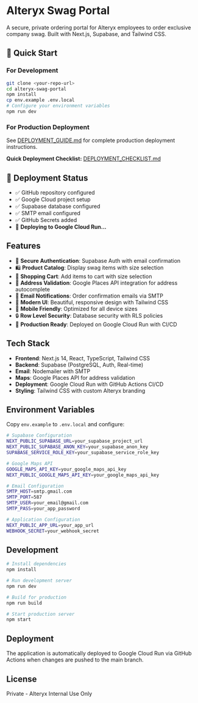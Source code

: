# Alteryx Swag Portal

A secure, private ordering portal for Alteryx employees to order exclusive company swag. Built with Next.js, Supabase, and Tailwind CSS.

## 🚀 **Quick Start**

### For Development
```bash
git clone <your-repo-url>
cd alteryx-swag-portal
npm install
cp env.example .env.local
# Configure your environment variables
npm run dev
```

### For Production Deployment
See [DEPLOYMENT_GUIDE.md](./DEPLOYMENT_GUIDE.md) for complete production deployment instructions.

**Quick Deployment Checklist:** [DEPLOYMENT_CHECKLIST.md](./DEPLOYMENT_CHECKLIST.md)

## 🚀 **Deployment Status**
- ✅ GitHub repository configured
- ✅ Google Cloud project setup
- ✅ Supabase database configured
- ✅ SMTP email configured
- ✅ GitHub Secrets added
- 🔄 **Deploying to Google Cloud Run...**

## Features

- 🔐 **Secure Authentication**: Supabase Auth with email confirmation
- 🛍️ **Product Catalog**: Display swag items with size selection
- 🛒 **Shopping Cart**: Add items to cart with size selection
- 📍 **Address Validation**: Google Places API integration for address autocomplete
- 📧 **Email Notifications**: Order confirmation emails via SMTP
- 🎨 **Modern UI**: Beautiful, responsive design with Tailwind CSS
- 📱 **Mobile Friendly**: Optimized for all device sizes
- 🔒 **Row Level Security**: Database security with RLS policies
- 🚀 **Production Ready**: Deployed on Google Cloud Run with CI/CD

## Tech Stack

- **Frontend**: Next.js 14, React, TypeScript, Tailwind CSS
- **Backend**: Supabase (PostgreSQL, Auth, Real-time)
- **Email**: Nodemailer with SMTP
- **Maps**: Google Places API for address validation
- **Deployment**: Google Cloud Run with GitHub Actions CI/CD
- **Styling**: Tailwind CSS with custom Alteryx branding

## Environment Variables

Copy `env.example` to `.env.local` and configure:

```bash
# Supabase Configuration
NEXT_PUBLIC_SUPABASE_URL=your_supabase_project_url
NEXT_PUBLIC_SUPABASE_ANON_KEY=your_supabase_anon_key
SUPABASE_SERVICE_ROLE_KEY=your_supabase_service_role_key

# Google Maps API
GOOGLE_MAPS_API_KEY=your_google_maps_api_key
NEXT_PUBLIC_GOOGLE_MAPS_API_KEY=your_google_maps_api_key

# Email Configuration
SMTP_HOST=smtp.gmail.com
SMTP_PORT=587
SMTP_USER=your_email@gmail.com
SMTP_PASS=your_app_password

# Application Configuration
NEXT_PUBLIC_APP_URL=your_app_url
WEBHOOK_SECRET=your_webhook_secret
```

## Development

```bash
# Install dependencies
npm install

# Run development server
npm run dev

# Build for production
npm run build

# Start production server
npm start
```

## Deployment

The application is automatically deployed to Google Cloud Run via GitHub Actions when changes are pushed to the main branch.

## License

Private - Alteryx Internal Use Only
